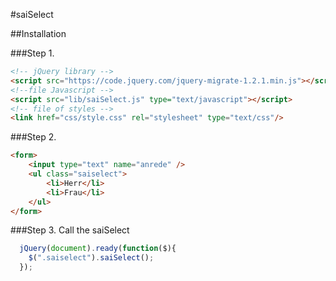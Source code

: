 #saiSelect 

##Installation

###Step 1.
```html
<!-- jQuery library -->
<script src="https://code.jquery.com/jquery-migrate-1.2.1.min.js"></script>
<!--file Javascript -->
<script src="lib/saiSelect.js" type="text/javascript"></script>
<!-- file of styles -->
<link href="css/style.css" rel="stylesheet" type="text/css"/>
```

###Step 2.
```html
<form>
    <input type="text" name="anrede" />
    <ul class="saiselect">
        <li>Herr</li>
        <li>Frau</li>                             
    </ul>
</form>
```
###Step 3.
Call the saiSelect
```javascript
  jQuery(document).ready(function($){
    $(".saiselect").saiSelect();
  });
```
